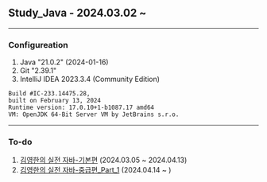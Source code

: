 ## Study_Java - 2024.03.02 ~

---
### Configureation
1. Java "21.0.2" (2024-01-16)
2. Git "2.39.1"
3. IntelliJ IDEA 2023.3.4 (Community Edition)

``` 
Build #IC-233.14475.28,
built on February 13, 2024
Runtime version: 17.0.10+1-b1087.17 amd64
VM: OpenJDK 64-Bit Server VM by JetBrains s.r.o.
```
---
### To-do
1. [김영한의 실전 자바-기본편](https://www.inflearn.com/course/%EA%B9%80%EC%98%81%ED%95%9C%EC%9D%98-%EC%8B%A4%EC%A0%84-%EC%9E%90%EB%B0%94-%EA%B8%B0%EB%B3%B8%ED%8E%B8) (2024.03.05 ~ 2024.04.13) 
2. [김영한의 실전 자바-중급편_Part_1](https://www.inflearn.com/course/%EA%B9%80%EC%98%81%ED%95%9C%EC%9D%98-%EC%8B%A4%EC%A0%84-%EC%9E%90%EB%B0%94-%EC%A4%91%EA%B8%89-1/dashboard) (2024.04.14 ~ )